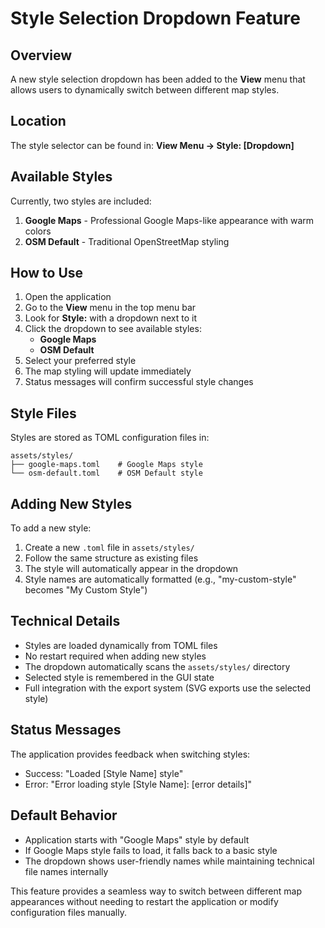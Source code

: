 # Style Selection Dropdown Feature

## Overview

A new style selection dropdown has been added to the **View** menu that allows users to dynamically switch between different map styles.

## Location

The style selector can be found in:
**View Menu → Style: [Dropdown]**

## Available Styles

Currently, two styles are included:

1. **Google Maps** - Professional Google Maps-like appearance with warm colors
2. **OSM Default** - Traditional OpenStreetMap styling

## How to Use

1. Open the application 
2. Go to the **View** menu in the top menu bar
3. Look for **Style:** with a dropdown next to it
4. Click the dropdown to see available styles:
   - **Google Maps** 
   - **OSM Default**
5. Select your preferred style
6. The map styling will update immediately
7. Status messages will confirm successful style changes

## Style Files

Styles are stored as TOML configuration files in:
```
assets/styles/
├── google-maps.toml    # Google Maps style
└── osm-default.toml    # OSM Default style
```

## Adding New Styles

To add a new style:

1. Create a new `.toml` file in `assets/styles/`
2. Follow the same structure as existing files
3. The style will automatically appear in the dropdown
4. Style names are automatically formatted (e.g., "my-custom-style" becomes "My Custom Style")

## Technical Details

- Styles are loaded dynamically from TOML files
- No restart required when adding new styles
- The dropdown automatically scans the `assets/styles/` directory
- Selected style is remembered in the GUI state
- Full integration with the export system (SVG exports use the selected style)

## Status Messages

The application provides feedback when switching styles:
- Success: "Loaded [Style Name] style"  
- Error: "Error loading style [Style Name]: [error details]"

## Default Behavior

- Application starts with "Google Maps" style by default
- If Google Maps style fails to load, it falls back to a basic style
- The dropdown shows user-friendly names while maintaining technical file names internally

This feature provides a seamless way to switch between different map appearances without needing to restart the application or modify configuration files manually.
